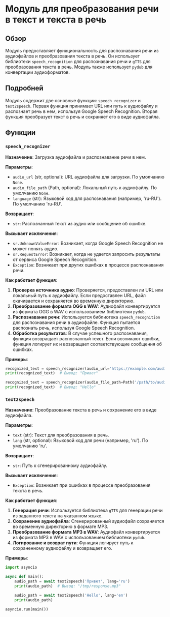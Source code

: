 # Модуль для преобразования речи в текст и текста в речь

## Обзор

Модуль предоставляет функциональность для распознавания речи из аудиофайлов и преобразования текста в речь. Он использует библиотеки `speech_recognition` для распознавания речи и `gTTS` для преобразования текста в речь. Модуль также использует `pydub` для конвертации аудиоформатов.

## Подробней

Модуль содержит две основные функции: `speech_recognizer` и `text2speech`. Первая функция принимает URL или путь к аудиофайлу и распознает речь в нем, используя Google Speech Recognition. Вторая функция преобразует текст в речь и сохраняет его в виде аудиофайла.

## Функции

### `speech_recognizer`

**Назначение**: Загрузка аудиофайла и распознавание речи в нем.

**Параметры**:

- `audio_url` (str, optional): URL аудиофайла для загрузки. По умолчанию `None`.
- `audio_file_path` (Path, optional): Локальный путь к аудиофайлу. По умолчанию `None`.
- `language` (str): Языковой код для распознавания (например, 'ru-RU'). По умолчанию 'ru-RU'.

**Возвращает**:

- `str`: Распознанный текст из аудио или сообщение об ошибке.

**Вызывает исключения**:

- `sr.UnknownValueError`: Возникает, когда Google Speech Recognition не может понять аудио.
- `sr.RequestError`: Возникает, когда не удается запросить результаты от сервиса Google Speech Recognition.
- `Exception`: Возникает при других ошибках в процессе распознавания речи.

**Как работает функция**:

1.  **Проверка источника аудио**: Проверяется, предоставлен ли URL или локальный путь к аудиофайлу. Если предоставлен URL, файл скачивается и сохраняется во временную директорию.
2.  **Преобразование формата OGG в WAV**: Аудиофайл конвертируется из формата OGG в WAV с использованием библиотеки `pydub`.
3.  **Распознавание речи**: Используется библиотека `speech_recognition` для распознавания речи в аудиофайле. Функция пытается распознать речь, используя Google Speech Recognition.
4.  **Обработка результатов**: В случае успешного распознавания, функция возвращает распознанный текст. Если возникают ошибки, функция логирует их и возвращает соответствующие сообщения об ошибках.

**Примеры**:

```python
recognized_text = speech_recognizer(audio_url='https://example.com/audio.ogg')
print(recognized_text)  # Вывод: "Привет"

recognized_text = speech_recognizer(audio_file_path=Path('/path/to/audio.ogg'), language='en-US')
print(recognized_text)  # Вывод: "Hello"
```

### `text2speech`

**Назначение**: Преобразование текста в речь и сохранение его в виде аудиофайла.

**Параметры**:

- `text` (str): Текст для преобразования в речь.
- `lang` (str, optional): Языковой код для речи (например, 'ru'). По умолчанию 'ru'.

**Возвращает**:

- `str`: Путь к сгенерированному аудиофайлу.

**Вызывает исключения**:

- `Exception`: Возникает при ошибках в процессе преобразования текста в речь.

**Как работает функция**:

1.  **Генерация речи**: Используется библиотека `gTTS` для генерации речи из заданного текста на указанном языке.
2.  **Сохранение аудиофайла**: Сгенерированный аудиофайл сохраняется во временную директорию в формате MP3.
3.  **Преобразование формата MP3 в WAV**: Аудиофайл конвертируется из формата MP3 в WAV с использованием библиотеки `pydub`.
4.  **Логирование и возврат пути**: Функция логирует путь к сохраненному аудиофайлу и возвращает его.

**Примеры**:

```python
import asyncio

async def main():
    audio_path = await text2speech('Привет', lang='ru')
    print(audio_path)  # Вывод: "/tmp/response.mp3"

    audio_path = await text2speech('Hello', lang='en')
    print(audio_path)

asyncio.run(main())